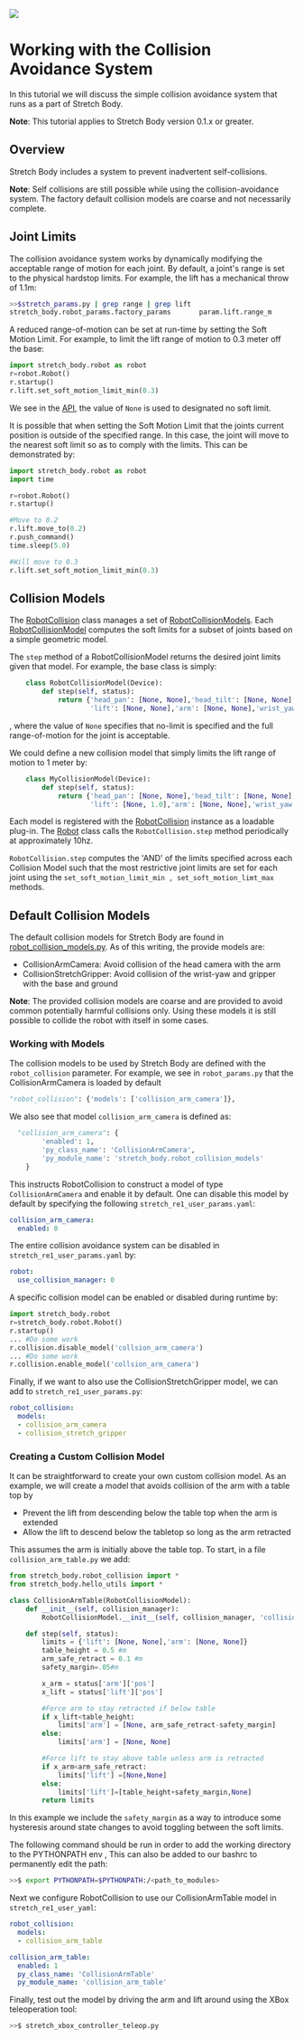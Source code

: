 ![](./images/banner.png)
# Working with the Collision Avoidance System

In this tutorial we will discuss the simple collision avoidance system that runs as a part of Stretch Body.

**Note**: This tutorial applies to Stretch Body version 0.1.x or greater.

## Overview

Stretch Body includes a system to prevent inadvertent self-collisions.  

**Note**: Self collisions are still possible while using the collision-avoidance system. The factory default collision models are coarse and not necessarily complete.

## Joint Limits

The collision avoidance system works by dynamically modifying the acceptable range of motion for each joint. By default, a joint's range is set to the physical hardstop limits. For example, the lift has a mechanical throw of 1.1m:

```bash
>>$stretch_params.py | grep range | grep lift
stretch_body.robot_params.factory_params       param.lift.range_m      [0.0, 1.1]                
```

A reduced range-of-motion can be set at run-time by setting the Soft Motion Limit. For example, to limit the lift range of motion to 0.3 meter off the base:

```python
import stretch_body.robot as robot
r=robot.Robot()
r.startup()
r.lift.set_soft_motion_limit_min(0.3)
```

We see in the [API](https://github.com/hello-robot/stretch_body/blob/master/body/stretch_body/lift.py), the value of `None` is used to designated no soft limit.

It is possible that when setting the Soft Motion Limit that the joints current position is outside of the specified range. In this case, the joint will move to the nearest soft limit so as to comply with the limits. This can be demonstrated by:

```python
import stretch_body.robot as robot
import time

r=robot.Robot()
r.startup()

#Move to 0.2
r.lift.move_to(0.2)
r.push_command()
time.sleep(5.0) 

#Will move to 0.3
r.lift.set_soft_motion_limit_min(0.3)

```



## Collision Models

The [RobotCollision](https://github.com/hello-robot/stretch_body/blob/master/body/stretch_body/robot_collision.py) class manages a set of [RobotCollisionModels](https://github.com/hello-robot/stretch_body/blob/master/body/stretch_body/robot_collision.py). Each [RobotCollisionModel](https://github.com/hello-robot/stretch_body/blob/master/body/stretch_body/robot_collision.py) computes the soft limits for a subset of joints based on a simple geometric model. 

The `step` method of a RobotCollisionModel returns the desired joint limits given that model. For example, the base class is simply:

```python
    class RobotCollisionModel(Device):
    	def step(self, status):
        	return {'head_pan': [None, None],'head_tilt': [None, None], 
                    'lift': [None, None],'arm': [None, None],'wrist_yaw': [None, None]}
```

, where the value of `None` specifies that no-limit is specified and the full range-of-motion for the joint is acceptable.  

We could define a new collision model that simply limits the lift range of motion to 1 meter by:

```python
    class MyCollisionModel(Device):
    	def step(self, status):
        	return {'head_pan': [None, None],'head_tilt': [None, None], 
                    'lift': [None, 1.0],'arm': [None, None],'wrist_yaw': [None, None]}
```

Each model is registered with the [RobotCollision](https://github.com/hello-robot/stretch_body/blob/master/body/stretch_body/robot_collision.py) instance as a loadable plug-in. The [Robot](https://github.com/hello-robot/stretch_body/blob/master/body/stretch_body/robot.py) class calls the `RobotCollision.step` method periodically at approximately 10hz. 

`RobotCollision.step`  computes the 'AND' of the  limits specified across each Collision Model such that the most restrictive joint limits are set for each joint using the `set_soft_motion_limit_min , set_soft_motion_limt_max` methods. 

## Default Collision Models

The default collision models for Stretch Body are found in [robot_collision_models.py](https://github.com/hello-robot/stretch_body/blob/master/body/stretch_body/robot_collision_models.py). As of this writing, the provide models are:

* CollisionArmCamera: Avoid collision of the head camera with the arm
* CollisionStretchGripper: Avoid collision of the wrist-yaw and gripper with the base and ground

**Note**: The provided collision models are coarse and are provided to avoid common potentially harmful collisions only. Using these models it is still possible to collide the robot with itself in some cases.

### Working with Models

The collision models to be used by Stretch Body are defined with the `robot_collision` parameter. For example, we see in `robot_params.py`  that the CollisionArmCamera is loaded by default

```python
"robot_collision": {'models': ['collision_arm_camera']},
```

We also see that model `collision_arm_camera` is defined as:

```python
  "collision_arm_camera": {
        'enabled': 1,
        'py_class_name': 'CollisionArmCamera',
        'py_module_name': 'stretch_body.robot_collision_models'
    }
```

This instructs RobotCollision to construct a model of type `CollisionArmCamera` and enable it by default. One can disable this model by default by specifying the following `stretch_re1_user_params.yaml`:

```yaml
collision_arm_camera:
  enabled: 0
```

The  entire collision avoidance system can be disabled in `stretch_re1_user_params.yaml` by:

```yaml
robot:
  use_collision_manager: 0
```

A specific collision model can be enabled or disabled during runtime by:

```python
import stretch_body.robot
r=stretch_body.robot.Robot()
r.startup() 
... #Do some work
r.collision.disable_model('collsion_arm_camera')
... #Do some work
r.collision.enable_model('collsion_arm_camera')
```

Finally, if we want to also use the CollisionStretchGripper model, we can add to `stretch_re1_user_params.py`:

```yaml
robot_collision:
  models:
  - collision_arm_camera
  - collision_stretch_gripper
```

### Creating a Custom Collision Model

It can be straightforward to create your own custom collision model. As an example, we will create a model that avoids collision of the arm with a table top by

* Prevent the lift from descending below the table top when the arm is extended 
* Allow the lift to descend below the tabletop so long as the arm retracted

This assumes the arm is initially above the table top. To start, in a file `collision_arm_table.py` we add:

```python
from stretch_body.robot_collision import *
from stretch_body.hello_utils import *

class CollisionArmTable(RobotCollisionModel):
    def __init__(self, collision_manager):
        RobotCollisionModel.__init__(self, collision_manager, 'collision_arm_table')

    def step(self, status):
        limits = {'lift': [None, None],'arm': [None, None]}
        table_height = 0.5 #m
        arm_safe_retract = 0.1 #m
        safety_margin=.05#m

        x_arm = status['arm']['pos']
        x_lift = status['lift']['pos']

        #Force arm to stay retracted if below table
        if x_lift<table_height:
            limits['arm'] = [None, arm_safe_retract-safety_margin]
        else:
            limits['arm'] = [None, None]

        #Force lift to stay above table unless arm is retracted
        if x_arm<arm_safe_retract:
            limits['lift'] =[None,None]
        else:
            limits['lift']=[table_height+safety_margin,None]
        return limits
```
In this example we include the `safety_margin` as a way to introduce some hysteresis around state changes to avoid toggling between the soft limits.

The following command should be run in order to add the working directory to the PYTHONPATH env , This can also be added to our bashrc to permanently edit the path: 

```bash
>>$ export PYTHONPATH=$PYTHONPATH:/<path_to_modules>
```


Next we configure RobotCollision to use our CollisionArmTable model in `stretch_re1_user_yaml`:

```yaml
robot_collision:
  models:
  - collision_arm_table

collision_arm_table:
  enabled: 1
  py_class_name: 'CollisionArmTable'
  py_module_name: 'collision_arm_table'

```

Finally, test out the model by driving the arm and lift around using the XBox teleoperation tool:

```bash
>>$ stretch_xbox_controller_teleop.py
```

